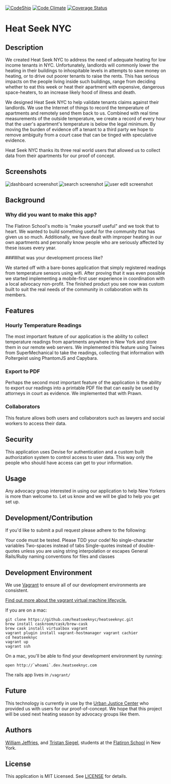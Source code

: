 [![CodeShip](https://www.codeship.io/projects/13e8e870-b9be-0131-0742-5af5088413f2/status)](https://www.codeship.io/projects/13e8e870-b9be-0131-0742-5af5088413f2/status)
[![Code Climate](https://codeclimate.com/github/wfjeff/twinenyc.png)](https://codeclimate.com/github/wfjeff/twinenyc)
[![Coverage Status](https://coveralls.io/repos/wfjeff/twinenyc/badge.png)](https://coveralls.io/r/wfjeff/twinenyc)

# Heat Seek NYC

## Description

We created Heat Seek NYC to address the need of adequate heating for low income tenants in NYC. Unfortunately, landlords will commonly lower the heating in their buildings to inhospitable levels in attempts to save money on heating, or to drive out poorer tenants to raise the rents.  This has serious impacts on the people living inside such buildings, range from deciding whether to eat this week or heat their apartment with expensive, dangerous space-heaters, to an increase likely hood of illness and death.

We designed Heat Seek NYC to help validate tenants claims against their landlords.  We use the Internet of things to record the temperature of apartments and remotely send them back to us.  Combined with real time measurements of the outside temperature, we create a record of every hour that the user's apartment's temperature is below the legal minimum.  By moving the burden of evidence off a tenant to a third party we hope to remove ambiguity from a court case that can be tinged with speculative evidence.

Heat Seek NYC thanks its three real world users that allowed us to collect data from their apartments for our proof of concept.

## Screenshots

![dashboard screenshot](https://raw.githubusercontent.com/wfjeff/twinenyc/master/app/assets/images/dashboard_screenshot.png)
![search screenshot](https://raw.githubusercontent.com/wfjeff/twinenyc/master/app/assets/images/search_screenshot.png)
![user edit screenshot](https://raw.githubusercontent.com/wfjeff/twinenyc/master/app/assets/images/user_edit_screenshot.png)

## Background

### Why did you want to make this app?

The Flatiron School's motto is "make yourself useful" and we took that to heart. We wanted to build something useful for the community that has given us so much. Additionally, we have dealt with improper heating in our own apartments and personally know people who are seriously affected by these issues every year.

###What was your development process like?

We started off with a bare-bones application that simply registered readings from temperature sensors using wifi. After proving that it was even possible we started implementing a mobile-first user experience in coordination with a local advocacy non-profit. The finished product you see now was custom built to suit the real needs of the community in collaboration with its members.

## Features

### Hourly Temperature Readings

The most important feature of our application is the ability to collect  temperature readings from apartments anywhere in New York and store them in our remote web servers. We implemented this feature using Twines from SuperMechanical to take the readings, collecting that information with Poltergeist using PhantomJS and Capybara.

### Export to PDF

Perhaps the second most important feature of the application is the ability to export our readings into a printable PDF file that can easily be used by attorneys in court as evidence. We implemented that with Prawn.

### Collaborators

This feature allows both users and collaborators such as lawyers and social workers to access their data.

## Security

This application uses Devise for authentication and a custom built authorization system to control access to user data. This way only the people who should have access can get to your information.

## Usage

Any advocacy group interested in using our application to help New Yorkers is more than welcome to. Let us know and we will be glad to help you get set up.

## Development/Contribution

If you'd like to submit a pull request please adhere to the following:

Your code must be tested. Please TDD your code!
No single-character variables
Two-spaces instead of tabs
Single-quotes instead of double-quotes unless you are using string interpolation or escapes
General Rails/Ruby naming conventions for files and classes

## Development Environment
We use [Vagrant](https://vagrantup.com) to ensure all of our development environments are consistent.

[Find out more about the vagrant virtual machine lifecycle.](https://docs.vagrantup.com/v2/getting-started/index.html)

If you are on a mac:
```
git clone https://github.com/heatseeknyc/heatseeknyc.git
brew install caskroom/cask/brew-cask
brew cask install virtualbox vagrant
vagrant plugin install vagrant-hostmanager vagrant cachier
cd heatseeknyc
vagrant up
vagrant ssh
```

On a mac, you'll be able to find your development environment by running:
```
open http://`whoami`.dev.heatseeknyc.com
```
The rails app lives in ```/vagrant/```

## Future

This technology is currently in use by the [Urban Justice Center](http://www.urbanjustice.org/) who provided us with users for our proof-of-concept. We hope that this project will be used next heating season by advocacy groups like them.

## Authors
[William Jeffries](http://www.linkedin.com/in/williamjeffries), and [Tristan Siegel](http://www.linkedin.com/in/tristantsiegel), students at the [Flatiron School](http://flatironschool.com/) in New York.

## License
This application is MIT Licensed. See [LICENSE](https://github.com/wfjeff/twinenyc/blob/master/LICENSE) for details.
